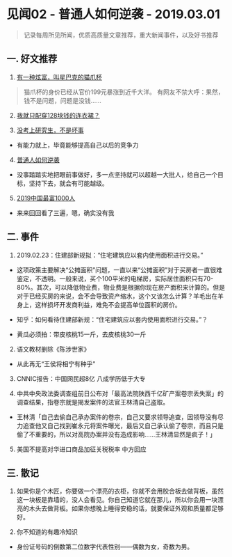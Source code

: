 # 见闻02 - 普通人如何逆袭 - 2019.03.01

> 记录每周所见所闻，优质高质量文章推荐，重大新闻事件，以及好书推荐

## 一. 好文推荐

1. [有一种炫富，叫星巴克的猫爪杯](https://view.inews.qq.com/k/20190228A0YPR000?openid=o04IBAAfZpuqUbJ6Ibtc4iiMYt5w)

> 猫爪杯的身价已经从官价199元暴涨到近千大洋。 有网友不禁大呼：果然，钱不是问题，问题是没钱……

2. [我就只配穿128块钱的连衣裙？](https://mp.weixin.qq.com/s?__biz=MTQzMjE1NjQwMQ==&mid=2655555288&idx=3&sn=b588e8279ff3660db5ebfcf9e876660f&lang=zh_CN)

3. [没考上研究生，不是坏事](https://mp.weixin.qq.com/s/gw5BNoXF6zloeiqUb0BYeg)

- 有能力就上，毕竟能够提高自己以后的竞争力

4. [普通人如何逆袭](https://mp.weixin.qq.com/s/dXg7LCoQNUTAiSrGengiNw)

- 没事踏踏实地把眼前事做好，多一点坚持就可以超越一大批人，给自己一个目标，坚持下去，就会有可能越级。

5. [2019中国最富1000人](http://finance.sina.com.cn/zt_d/2018zgzf1000/)

- 来来回回看了三遍，嗯，确实没有我

## 二. 事件

1. 2019.02.23：住建部新规拟：“住宅建筑应以套内使用面积进行交易。”

- 这项政策主要解决“公摊面积”问题，一直以来“公摊面积”对于买房者一直很难鉴定，不透明。一般来说，买个100平米的电梯房，实际居住面积只有70-80%。其次，可以降低物业费，物业费是根据你现在房产面积来计算的。但是对于已经买房的来说，会不会导致资产缩水，这个又该怎么计算？羊毛出在羊身上，这样损坏开发商利益，难免不会提高单位面积的房价。

- 知乎：如何看待住建部新规：“住宅建筑应以套内使用面积进行交易。”？
- 黄瓜必须拍：带皮核桃15一斤，去皮核桃30一斤

2. 语文教材删除《陈涉世家》

- 从此再无“王侯将相宁有种乎”

3. CNNIC报告：中国网民超8亿 八成学历低于大专

4. 中共中央政法委调查组前日公布对「最高法院陕西千亿矿产案卷宗丢失案」的调查结果，指卷宗就是揭发案件的法官王林清自己盗取。

- 王林清「自己去偷自己承办案件的卷宗，自己又要求领导追查，因领导没有尽力追查他又自己找到崔永元将案件曝光，最后又自己承认偷了卷宗，而且只是偷了不重要的，所以对高院办案并没有造成影响……王林清显然是疯子！」

5. 美国不提高对华进口商品加征关税税率 中方回应

## 三. 散记

1. 如果你是个木匠，你要做一个漂亮的衣柜，你就不会用胶合板去做背板，虽然这一块板是靠墙的，没人会看见。你自己知道它就在那儿，所以你会用一块漂亮的木头去做背板。如果你想晚上睡得安稳的话，就要保证外观和质量都足够好。

2. 你不知道的有趣冷知识

- 身份证号码的倒数第二位数字代表性别——偶数为女，奇数为男。